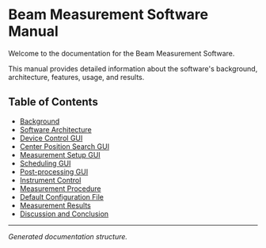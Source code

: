 # Beam Measurement Software Manual

Welcome to the documentation for the Beam Measurement Software.

This manual provides detailed information about the software's background, architecture, features, usage, and results.

## Table of Contents

* [Background](background.md)
* [Software Architecture](architecture.md)
* [Device Control GUI](device_control_gui.md)
* [Center Position Search GUI](center_search_gui.md)
* [Measurement Setup GUI](measurement_setup_gui.md)
* [Scheduling GUI](scheduling_gui.md)
* [Post-processing GUI](post_processing_gui.md)
* [Instrument Control](instrument_control.md)
* [Measurement Procedure](measurement_procedure.md)
* [Default Configuration File](default_config.md)
* [Measurement Results](results.md)
* [Discussion and Conclusion](conclusion.md)

---
*Generated documentation structure.*
